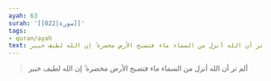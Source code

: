 ```yaml
---
ayah: 63
surah: '[[022|سورة]]'
tags:
- quran/ayah
text: ألم تر أن الله أنزل من السماء ماء فتصبح الأرض مخضرة ۗ إن الله لطيف خبير
---
```

> ألم تر أن الله أنزل من السماء ماء فتصبح الأرض مخضرة ۗ إن الله لطيف خبير
